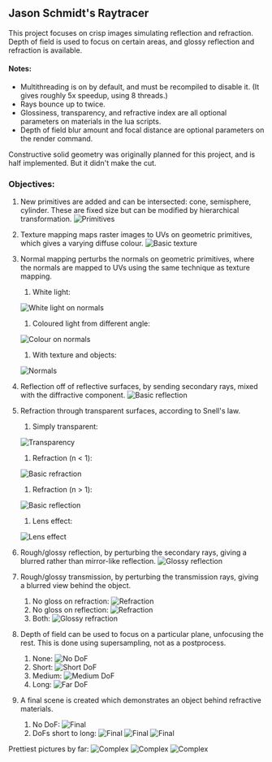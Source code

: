 ## Jason Schmidt's Raytracer
This project focuses on crisp images simulating reflection and refraction. Depth of field is used to focus on certain areas, and
glossy reflection and refraction is available.



#### Notes:
* Multithreading is on by default, and must be recompiled to disable it. (It gives roughly 5x speedup, using 8 threads.)
* Rays bounce up to twice.
* Glossiness, transparency, and refractive index are all optional parameters on materials in the lua scripts.
* Depth of field blur amount and focal distance are optional parameters on the render command.

Constructive solid geometry was originally planned for this project, and is half implemented. But it didn't make the cut.


### Objectives:
1.  New primitives are added and can be intersected: cone, semisphere, cylinder. These are fixed size but can be modified by hierarchical transformation. 
![Primitives](/renders/primitives.png)

1.  Texture mapping maps raster images to UVs on geometric primitives, which gives a varying diffuse colour.
![Basic texture](/renders/texture.png)

1.  Normal mapping perturbs the normals on geometric primitives, where the normals are mapped to UVs using the same technique as texture mapping.
    1. White light:
    
    ![White light on normals](/renders/blanknormals.png)
    1. Coloured light from different angle:
    
    ![Colour on normals](/renders/normalscolours.png)
    1. With texture and objects:
    
    ![Normals](/renders/normals.png)

1.  Reflection off of reflective surfaces, by sending secondary rays, mixed with the diffractive component.
![Basic reflection](/renders/reflect.png)

1.  Refraction through transparent surfaces, according to Snell's law. 
    1. Simply transparent:
    
    ![Transparency](/renders/transparency.png)
    1. Refraction (n < 1):
    
    ![Basic refraction](/renders/refraction.png)
    1. Refraction (n > 1):
    
    ![Basic reflection](/renders/refractionreverse.png)
    1. Lens effect:
    
    ![Lens effect](/renders/refractionlens.png)

1.  Rough/glossy reflection, by perturbing the secondary rays, giving a blurred rather than mirror-like reflection.
![Glossy reflection](/renders/glossreflect.png)

1.  Rough/glossy transmission, by perturbing the transmission rays, giving a blurred view behind the object.
    1. No gloss on refraction:
    ![Refraction](/renders/halfglossrefract.png)
    1. No gloss on reflection:
    ![Refraction](/renders/halfglossrefract.png)
    1. Both:
    ![Glossy refraction](/renders/glossrefract.png)

1.  Depth of field can be used to focus on a particular plane, unfocusing the rest. This is done using supersampling, not as a postprocess.
    1. None:
    ![No DoF](/renders/nodof.png)
    1. Short:
    ![Short DoF](/renders/shortdof.png)
    1. Medium:
    ![Medium DoF](/renders/mediumdof.png)
    1. Long:
    ![Far DoF](/renders/fardof.png)

1.  A final scene is created which demonstrates an object behind refractive materials.
    1. No DoF:
    ![Final](/renders/final.png)
    1. DoFs short to long:
    ![Final](/renders/finaldofclose.png) ![Final](/renders/finaldofmed.png) ![Final](/renders/finaldoffar.png)

Prettiest pictures by far:
![Complex](/renders/complex.png)
![Complex](/renders/complexdof.png)
![Complex](/renders/complexgloss.png)
